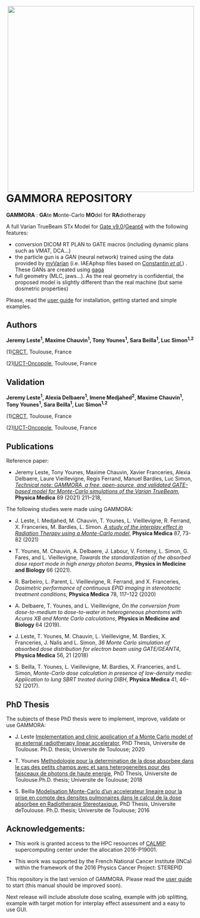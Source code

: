 
<img src="logo1.png" width="500" align="right">


# GAMMORA REPOSITORY

**GAMMORA** : **GA**te **M**onte-Carlo **MO**del for **RA**diotherapy

 

A full Varian TrueBeam STx Model for [Gate v9.0](https://github.com/OpenGATE/Gate)/[Geant4](https://github.com/Geant4/geant4) with the following features:
- conversion DICOM RT PLAN to GATE macros (including dynamic plans such as VMAT, DCA...)
- the particle gun is a *GAN* (neural network) trained using the data provided by [myVarian](https://www.myvarian.com/) (i.e. IAEAphsp files based on [Constantin *et al.*](https://pubmed.ncbi.nlm.nih.gov/21858999/)) . These GANs are created using [gaga](https://github.com/dsarrut/gaga)
- full geometry (MLC, jaws...). As the real geometry is confidential, the proposed model is slightly different than the real machine (but same dosmetric properties) 

Please, read the [user guide](https://github.com/uhqd/GAMMORA/blob/main/doc/userGuide/GAMMORA_USERGuide2__noVM_.pdf) for installation, getting started and simple examples. 


## Authors

**Jeremy Leste<sup>1</sup>, Maxime Chauvin<sup>1</sup>, Tony Younes<sup>1</sup>, Sara Beilla<sup>1</sup>, Luc Simon<sup>1,2</sup>**

(1)[CRCT](https://www.crct-inserm.fr/), Toulouse, France

(2)[IUCT-Oncopole](https://www.iuct-oncopole.fr/), Toulouse, France

## Validation

**Jeremy Leste<sup>1</sup>, Alexia Delbaere<sup>1</sup>, Imene Medjahed<sup>2</sup>, Maxime Chauvin<sup>1</sup>, Tony Younes<sup>1</sup>, Sara Beilla<sup>1</sup>, Luc Simon<sup>1,2</sup>**

(1)[CRCT](https://www.crct-inserm.fr/), Toulouse, France

(2)[IUCT-Oncopole](https://www.iuct-oncopole.fr/), Toulouse, France





## Publications

Reference paper:
 - Jeremy Leste, Tony Younes, Maxime Chauvin, Xavier Franceries, Alexia Delbaere, Laure Vieillevigne, Regis Ferrand, Manuel Bardies, Luc Simon, *[Technical note: GAMMORA, a free, open-source, and validated GATE-based model for Monte-Carlo simulations of the Varian TrueBeam](https://doi.org/10.1016/j.ejmp.2021.07.037)*, **Physica Medica** 89 (2021) 211–218, 

The following studies were made using GAMMORA:
 - J. Leste, I. Medjahed, M. Chauvin, T. Younes, L. Vieillevigne, R. Ferrand, X. Franceries, M. Bardies, L. Simon. *[A study of the interplay effect in Radiation Therapy using a Monte-Carlo model](https://doi.org/10.1016/j.ejmp.2021.05.019)*, **Physica Medica** 87, 73-82 (2021)  

- T. Younes, M. Chauvin, A. Delbaere, J. Labour, V. Fonteny, L. Simon, G. Fares, and L. Vieillevigne, *Towards the standardization of the absorbed dose report mode in high energy photon beams*, **Physics in Medicine and Biology** 66 (2021).

- R. Barbeiro, L. Parent, L. Vieillevigne, R. Ferrand, and X. Franceries, *Dosimetric performance of continuous EPID imaging in stereotactic treatment conditions*, **Physica Medica** 78, 117–122 (2020)

 - A. Delbaere, T. Younes, and L. Vieillevigne, *On the conversion from dose-to-medium to dose-to-water in heterogeneous phantoms with Acuros XB and Monte Carlo calculations*, **Physics in Medicine and Biology** 64 (2019).

- J. Leste, T. Younes, M. Chauvin, L. Vieillevigne, M. Bardies, X. Franceries, J. Nalis and L. Simon, *36 Monte Carlo simulation of absorbed dose distribution for electron beam using GATE/GEANT4*, **Physica Medica** 56, 21 (2018)

 - S. Beilla, T. Younes, L. Vieillevigne, M. Bardies, X. Franceries, and L. Simon, *Monte-Carlo dose calculation in presence of low-density media: Application to lung SBRT treated during DIBH*, **Physica Medica** 41, 46–52 (2017).



## PhD Thesis

The subjects of these PhD thesis were to implement, improve, validate or use GAMMORA:


- J. Leste [Implementation and clinic application of a Monte Carlo model of an external radiotherapy linear accelerator](https://tel.archives-ouvertes.fr/tel-03209752/document), PhD Thesis, Universite de Toulouse. Ph.D. thesis; Universite de Toulouse; 2020

- T. Younes [Methodologie pour la determination de la dose absorbee dans le cas des petits champs avec et sans heterogeneites pour des faisceaux de photons de haute energie](https://tel.archives-ouvertes.fr/tel-02484750/document), PhD Thesis, Universite de Toulouse.Ph.D. thesis; Universite de Toulouse; 2018

 - S. Beilla [Modelisation Monte-Carlo d’un accelerateur lineaire pour la prise en compte des densites pulmonaires dans le calcul de la dose absorbee en Radiotherapie Stereotaxique](https://hal.archives-ouvertes.fr/tel-01383148/file/THESE_BEILLA_SARA_2016_nv.pdf), PhD Thesis, Universite deToulouse. Ph.D. thesis; Universite de Toulouse; 2016



## Acknowledgements:

 - This  work  is  granted  access  to  the  HPC  resources  of  [CALMIP](https://www.calmip.univ-toulouse.fr/)  supercomputing  center under the allocation 2016-P19001.
 
 - This work was supported by the French National Cancer Institute (INCa) within the framework of the 2016 Physics Cancer Project:  STEREPID
 
 
 This repository is the last version of GAMMORA. Please read the [user guide](https://github.com/uhqd/GAMMORA/blob/main/doc/userGuide/GAMMORA_User_guide.pdf) to start (this manual should be improved soon).


Next release will include absolute dose scaling, example with job splitting, example with target motion for interplay effect assessment and a easy to use GUI. 











